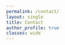 ```yaml
---
permalink: /contact/
layout: single
title: Contact
author_profile: true
classes: wide
---
```

